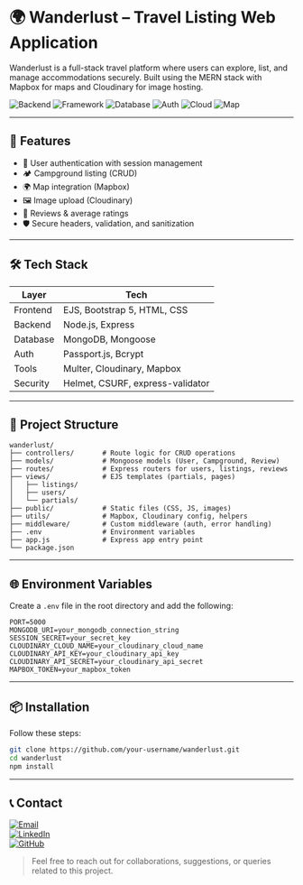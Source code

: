 # 🌍 Wanderlust – Travel Listing Web Application

Wanderlust is a full-stack travel platform where users can explore, list, and manage accommodations securely. Built using the MERN stack with Mapbox for maps and Cloudinary for image hosting.

![Backend](https://img.shields.io/badge/Backend-Node.js-informational?style=flat&logo=node.js&logoColor=white&color=339933)
![Framework](https://img.shields.io/badge/Express.js-Backend-blue.svg?logo=express)
![Database](https://img.shields.io/badge/Database-MongoDB-brightgreen.svg?logo=mongodb)
![Auth](https://img.shields.io/badge/Auth-JWT%20%7C%20Bcrypt-yellow.svg)
![Cloud](https://img.shields.io/badge/Cloudinary-Image%20Hosting-blueviolet?logo=cloudinary)
![Map](https://img.shields.io/badge/Mapbox-Map-005eff?logo=mapbox)

---

## 🧠 Features

- 🔐 User authentication with session management
- 🏕️ Campground listing (CRUD)
- 🌍 Map integration (Mapbox)
- 🖼️ Image upload (Cloudinary)
- 💬 Reviews & average ratings
- 🛡️ Secure headers, validation, and sanitization

---

## 🛠 Tech Stack

| Layer       | Tech                            |
|------------|----------------------------------|
| Frontend   | EJS, Bootstrap 5, HTML, CSS      |
| Backend    | Node.js, Express                 |
| Database   | MongoDB, Mongoose                |
| Auth       | Passport.js, Bcrypt              |
| Tools      | Multer, Cloudinary, Mapbox       |
| Security   | Helmet, CSURF, express-validator |

---

## 📂 Project Structure

```
wanderlust/
├── controllers/       # Route logic for CRUD operations
├── models/            # Mongoose models (User, Campground, Review)
├── routes/            # Express routers for users, listings, reviews
├── views/             # EJS templates (partials, pages)
│   ├── listings/
│   ├── users/
│   └── partials/
├── public/            # Static files (CSS, JS, images)
├── utils/             # Mapbox, Cloudinary config, helpers
├── middleware/        # Custom middleware (auth, error handling)
├── .env               # Environment variables
├── app.js             # Express app entry point
└── package.json
```

---

## 🌐 Environment Variables

Create a `.env` file in the root directory and add the following:

```
PORT=5000
MONGODB_URI=your_mongodb_connection_string
SESSION_SECRET=your_secret_key
CLOUDINARY_CLOUD_NAME=your_cloudinary_cloud_name
CLOUDINARY_API_KEY=your_cloudinary_api_key
CLOUDINARY_API_SECRET=your_cloudinary_api_secret
MAPBOX_TOKEN=your_mapbox_token
```

---

## 📦 Installation

Follow these steps:

```bash
git clone https://github.com/your-username/wanderlust.git
cd wanderlust
npm install
```

---

## 📞 Contact

[![Email](https://img.shields.io/badge/Email-rydhamcheetu4@gmail.com-red?style=for-the-badge&logo=gmail&logoColor=white)](mailto:rydhamcheetu4@gmail.com)  
[![LinkedIn](https://img.shields.io/badge/LinkedIn-Rydham_Cheetu-blue?style=for-the-badge&logo=linkedin&logoColor=white)](https://www.linkedin.com/in/rydham-cheetu)  
[![GitHub](https://img.shields.io/badge/GitHub-rydhamcheetu-333?style=for-the-badge&logo=github)](https://github.com/rydhamcheetu)

> Feel free to reach out for collaborations, suggestions, or queries related to this project.
